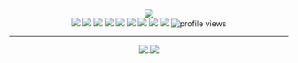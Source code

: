 <div align="center">
  <img max-width="800" src="https://github.com/yoowho/yoowho/blob/30b14ccc1f1f48f64fe3358a4e9ddd07c7a9dd8b/banner.png"/>
</div>

<div align="center">
  <a href="http://linkedin.com/"><img src="https://img.shields.io/badge/-linkedin-0073B1?style=flat-square"></a>
  <a href="https://twitter.com/yoo__who"><img src="https://img.shields.io/badge/-twitter-1C9CEA?style=flat-square"></a>
  <a href="https://resume.io/"><img src="https://img.shields.io/badge/-resume-332B40?style=flat-square&color=449293"></a>
  <a href=""><img src="https://img.shields.io/badge/Tableau-E97627?style=flat-square&logo=Tableau&logoColor=white&color=554493"></a>
  <a href=""><img src="https://img.shields.io/badge/R-276DC3?style=flat-square&logo=r&logoColor=white&color=998fbe"></a>
  <a href=""><img src="https://img.shields.io/badge/-Python-3572A5?style=flat-square&logo=Python&logoColor=white"></a>
  <a href=""><img src="https://img.shields.io/badge/-C%2B%2B-f34b7d?style=flat-square&logo=C%2B%2B&logoColor=white"></a>
  <a href=""><img src="https://img.shields.io/badge/-Javascript-f1e05a?style=flat-square&logo=Javascript&logoColor=white"></a>
  <a href=""><img src="https://img.shields.io/badge/HTML5-E34F26?style=flat-square&logo=html5&logoColor=white&color=ffb977"></a>
  <img src="https://komarev.com/ghpvc/?username=yoowho&style=flat-square&color=blue" alt="profile views"/>
</div>

---
<div align="center">
  <a href="https://github.com/yoowho/github-readme-stats">
    <img align="center" src="https://github-readme-stats-git-masterrstaa-rickstaa.vercel.app/api?username=yoowho&theme=dracula" />
  </a>
  <a href="https://github.com/yoowho/yoowho.github.io">
    <img align="center" src="https://github-readme-stats.vercel.app/api/top-langs/?username=yoowho&theme=dracula" />
  </a>
</div>


